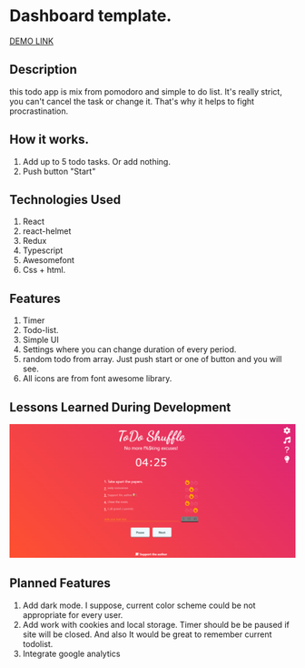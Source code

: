 # Dashboard template.
[DEMO LINK](https://todo-shuffle.com/)

## Description
 this todo app is mix from pomodoro and simple to do list. It's really strict, you can't cancel the task or change it. That's why it helps to fight procrastination.
 

## How it works. 
1. Add up to 5 todo tasks. Or add nothing. 
2. Push button "Start"
 

## Technologies Used
1. React
2. react-helmet
3. Redux
4. Typescript
5. Awesomefont 
6. Css + html. 

## Features
1. Timer 
2. Todo-list. 
3. Simple UI
4. Settings where you can change duration of every period. 
5. random todo from array. Just push start or one of button and you will see. 
6. All icons are from font awesome library. 

## Lessons Learned During Development

![Todo Shuffle Screenshot](Capture.PNG "Screenshot")


## Planned Features
1. Add dark mode. I suppose, current color scheme could be not appropriate for every user.   
2. Add work with cookies and local storage. Timer should be be paused if site will be closed. And also It would be great to remember current todolist. 
3. Integrate google analytics 

